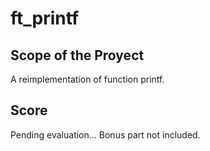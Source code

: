 # ft_printf
## Scope of the Proyect
A reimplementation of function printf.

## Score
Pending evaluation...
Bonus part not included.
